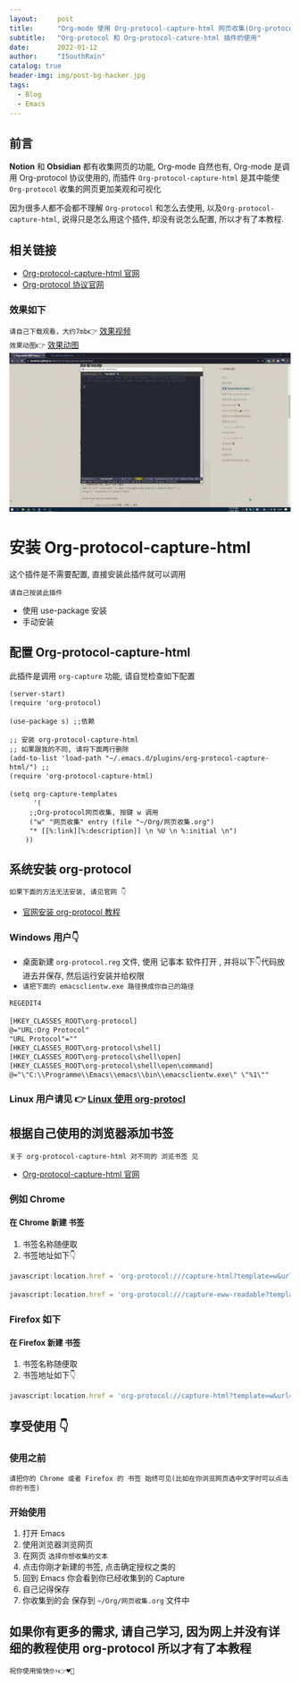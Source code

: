```yaml
---
layout:     post
title:      "Org-mode 使用 Org-protocol-capture-html 网页收集(Org-protocol 使用)"
subtitle:   "Org-protocol 和 Org-protocol-cature-html 插件的使用"
date:       2022-01-12
author:     "ISouthRain"
catalog: true
header-img: img/post-bg-hacker.jpg
tags:
  - Blog
  - Emacs
---
```


## 前言
**Notion** 和 **Obsidian** 都有收集网页的功能, Org-mode 自然也有, Org-mode 是调用 Org-protocol 协议使用的, 而插件 `Org-protocol-capture-html` 是其中能使 `Org-protocol` 收集的网页更加美观和可视化

因为很多人都不会都不理解 `Org-protocol` 和怎么去使用, 以及`Org-protocol-capture-html`, 说得只是怎么用这个插件, 却没有说怎么配置, 所以才有了本教程.

## 相关链接
- [Org-protocol-capture-html 官网](https://github.com/alphapapa/org-protocol-capture-html)
- [Org-protocol 协议官网](https://orgmode.org/manual/Protocols.html)

### 效果如下
`请自己下载观看，大约7mb`👉  [效果视频](https://raw.githubusercontent.com/ISouthRain/ISouthRain.github.io/main/_posts/Attachment/2022-01-12-Org-protocol-capture-html/2022-01-22-14-24-59.mkv)   
`效果动图`👉 [效果动图](https://raw.githubusercontent.com/ISouthRain/ISouthRain.github.io/main/_posts/Attachment/2022-01-12-Org-protocol-capture-html/2022-01-22-14-24-59.gif)  
![效果动图](https://raw.githubusercontent.com/ISouthRain/ISouthRain.github.io/main/_posts/Attachment/2022-01-12-Org-protocol-capture-html/2022-01-22-14-24-59.gif)

# 安装 Org-protocol-capture-html

这个插件是不需要配置, 直接安装此插件就可以调用  

`请自己按装此插件`

- 使用 use-package 安装
- 手动安装

## 配置 Org-protocol-capture-html
此插件是调用 `org-capture` 功能, 请自觉检查如下配置

```Elisp
(server-start)
(require 'org-protocol)

(use-package s) ;;依赖

;; 安装 org-protocol-capture-html 
;; 如果跟我的不同, 请将下面两行删除
(add-to-list 'load-path "~/.emacs.d/plugins/org-protocol-capture-html/") ;;
(require 'org-protocol-capture-html)

(setq org-capture-templates
      '(
	 ;;Org-protocol网页收集, 按键 w 调用
	 ("w" "网页收集" entry (file "~/Org/网页收集.org")
	 "* [[%:link][%:description]] \n %U \n %:initial \n")
	))
```

## 系统安装 org-protocol
`如果下面的方法无法安装, 请见官网 👇`
- [官网安装 org-protocol 教程](https://orgmode.org/worg/org-contrib/org-protocol.html)

### Windows 用户👇
- 桌面新建 `org-protocol.reg` 文件, 使用 记事本 软件打开 , 并将以下👇代码放进去并保存, 然后运行安装并给权限
- `请把下面的 emacsclientw.exe 路径换成你自己的路径`

```
REGEDIT4

[HKEY_CLASSES_ROOT\org-protocol]
@="URL:Org Protocol"
"URL Protocol"=""
[HKEY_CLASSES_ROOT\org-protocol\shell]
[HKEY_CLASSES_ROOT\org-protocol\shell\open]
[HKEY_CLASSES_ROOT\org-protocol\shell\open\command]
@="\"C:\\Programme\\Emacs\\emacs\\bin\\emacsclientw.exe\" \"%1\""
```

### Linux 用户请见 👉 [Linux 使用 org-protocl](https://kisaragi-hiu.com/org-protocol-linux)

## 根据自己使用的浏览器添加书签

`关于 org-protocol-capture-html 对不同的 浏览书签 见` 
- [Org-protocol-capture-html 官网](https://github.com/alphapapa/org-protocol-capture-html)

### 例如 Chrome
#### 在 Chrome 新建 书签
1. 书签名称随便取
2. 书签地址如下👇


```javascript
javascript:location.href = 'org-protocol:///capture-html?template=w&url=' + encodeURIComponent(location.href) + '&title=' + encodeURIComponent(document.title || "[untitled page]") + '&body=' + encodeURIComponent(function () {var html = ""; if (typeof window.getSelection != "undefined") {var sel = window.getSelection(); if (sel.rangeCount) {var container = document.createElement("div"); for (var i = 0, len = sel.rangeCount; i < len; ++i) {container.appendChild(sel.getRangeAt(i).cloneContents());} html = container.innerHTML;}} else if (typeof document.selection != "undefined") {if (document.selection.type == "Text") {html = document.selection.createRange().htmlText;}} var relToAbs = function (href) {var a = document.createElement("a"); a.href = href; var abs = a.protocol + "//" + a.host + a.pathname + a.search + a.hash; a.remove(); return abs;}; var elementTypes = [['a', 'href'], ['img', 'src']]; var div = document.createElement('div'); div.innerHTML = html; elementTypes.map(function(elementType) {var elements = div.getElementsByTagName(elementType[0]); for (var i = 0; i < elements.length; i++) {elements[i].setAttribute(elementType[1], relToAbs(elements[i].getAttribute(elementType[1])));}}); return div.innerHTML;}());

javascript:location.href = 'org-protocol:///capture-eww-readable?template=w&url=' + encodeURIComponent(location.href) + '&title=' + encodeURIComponent(document.title || "[untitled page]");
```

### Firefox 如下
#### 在 Firefox 新建 书签
1. 书签名称随便取
2. 书签地址如下👇


```javascript
javascript:location.href = 'org-protocol://capture-html?template=w&url=' + encodeURIComponent(location.href) + '&title=' + encodeURIComponent(document.title || "[untitled page]") + '&body=' + encodeURIComponent(function () {var html = ""; if (typeof document.getSelection != "undefined") {var sel = document.getSelection(); if (sel.rangeCount) {var container = document.createElement("div"); for (var i = 0, len = sel.rangeCount; i < len; ++i) {container.appendChild(sel.getRangeAt(i).cloneContents());} html = container.innerHTML;}} else if (typeof document.selection != "undefined") {if (document.selection.type == "Text") {html = document.selection.createRange().htmlText;}} var relToAbs = function (href) {var a = document.createElement("a"); a.href = href; var abs = a.protocol + "//" + a.host + a.pathname + a.search + a.hash; a.remove(); return abs;}; var elementTypes = [['a', 'href'], ['img', 'src']]; var div = document.createElement('div'); div.innerHTML = html; elementTypes.map(function(elementType) {var elements = div.getElementsByTagName(elementType[0]); for (var i = 0; i < elements.length; i++) {elements[i].setAttribute(elementType[1], relToAbs(elements[i].getAttribute(elementType[1])));}}); return div.innerHTML;}());
```

## 享受使用 👇
### 使用之前
`请把你的 Chrome 或者 Firefox 的 书签 始终可见(比如在你浏览网页选中文字时可以点击你的书签)`

### 开始使用
1. 打开 Emacs
2. 使用浏览器浏览网页
3. 在网页 `选择你想收集的文本`
4. 点击你刚才新建的书签, 点击确定授权之类的
5. 回到 Emacs 你会看到你已经收集到的 Capture
6. 自己记得保存
7. 你收集到的会 保存到 `~/Org/网页收集.org` 文件中

## 如果你有更多的需求, 请自己学习, 因为网上并没有详细的教程使用 org-protocol 所以才有了本教程  
`祝你使用愉快🤓⚡👉♥️🌹`
